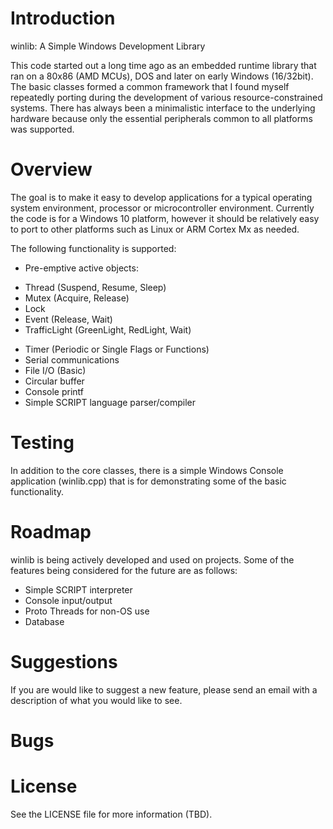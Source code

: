 <!--
#
# Alan Graves <agraves@gemcore.com>	
# 2017-06-14
#
-->

# Introduction

winlib: A Simple Windows Development Library

This code started out a long time ago as an embedded runtime library that
ran on a 80x86 (AMD MCUs), DOS and later on early Windows (16/32bit). The 
basic classes formed a common framework that I found myself repeatedly 
porting during the development of various resource-constrained systems. 
There has always been a minimalistic interface to the underlying hardware 
because only the essential peripherals common to all platforms was supported.

# Overview 

The goal is to make it easy to develop applications for a typical operating
system environment, processor or microcontroller environment. Currently the 
code is for a Windows 10 platform, however it should be relatively easy to 
port to other platforms such as Linux or ARM Cortex Mx as needed.

The following functionality is supported:

* Pre-emptive active objects:
 - Thread (Suspend, Resume, Sleep)
 - Mutex (Acquire, Release)
 - Lock
 - Event (Release, Wait)
 - TrafficLight (GreenLight, RedLight, Wait)
* Timer (Periodic or Single Flags or Functions)
* Serial communications
* File I/O (Basic)
* Circular buffer
* Console printf 
* Simple SCRIPT language parser/compiler

# Testing

In addition to the core classes, there is a simple Windows Console application (winlib.cpp) that 
is for demonstrating some of the basic functionality.

# Roadmap

winlib is being actively developed and used on projects. Some of the features being considered 
for the future are as follows:

* Simple SCRIPT interpreter
* Console input/output
* Proto Threads for non-OS use
* Database

# Suggestions

If you are would like to suggest a new feature, please send an email with a description 
of what you would like to see.

# Bugs


# License

See the LICENSE file for more information (TBD).

